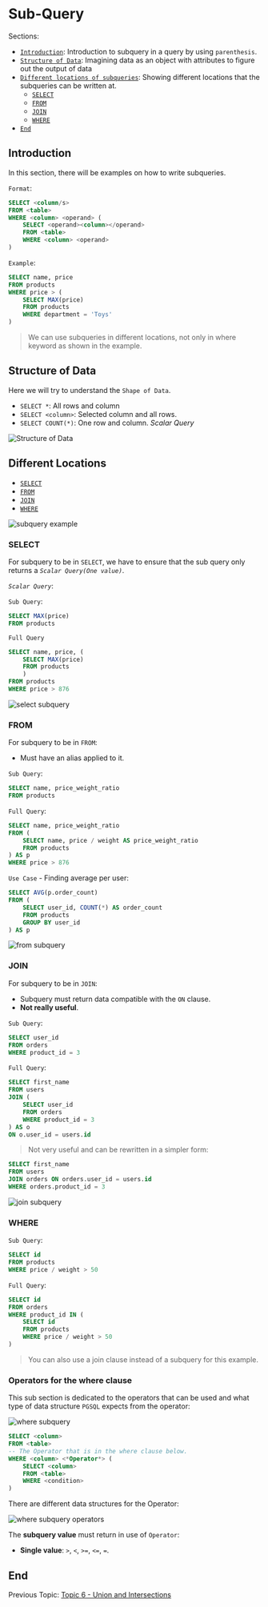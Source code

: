 # Sub-Query

Sections:

- [`Introduction`](#introduction): Introduction to subquery in a query by using `parenthesis`.
- [`Structure of Data`](#structure-of-data): Imagining data as an object with attributes to figure out the output of data
- [`Different locations of subqueries`](#different-locations): Showing different locations that the subqueries can be written at.
  - [`SELECT`](#select)
  - [`FROM`](#from)
  - [`JOIN`](#join)
  - [`WHERE`](#where)
- [`End`](#end)

## Introduction

In this section, there will be examples on how to write subqueries.

`Format`:

```SQL
SELECT <column/s>
FROM <table>
WHERE <column> <operand> (
    SELECT <operand><column></operand>
    FROM <table>
    WHERE <column> <operand>
)
```

`Example`:

```SQL
SELECT name, price
FROM products
WHERE price > (
    SELECT MAX(price)
    FROM products
    WHERE department = 'Toys'
)
```

> We can use subqueries in different locations, not only in where keyword as shown in the example.

## Structure of Data

Here we will try to understand the `Shape of Data`.

- `SELECT *`: All rows and column
- `SELECT <column>`: Selected column and all rows.
- `SELECT COUNT(*)`: One row and column. *Scalar Query*

![Structure of Data](images/sql_structure_of_data.png)

## Different Locations

- [`SELECT`](#select)
- [`FROM`](#from)
- [`JOIN`](#join)
- [`WHERE`](#where)

![subquery example](images/subquery.png)

### SELECT

For subquery to be in `SELECT`, we have to ensure that the sub query only returns a *`Scalar Query(One value)`*.

*`Scalar Query`*:

`Sub Query`:

```SQL
SELECT MAX(price)
FROM products
```

`Full Query`

```SQL
SELECT name, price, (
    SELECT MAX(price)
    FROM products
    )
FROM products
WHERE price > 876
```

![select subquery](images/select_subquery.png)

### FROM

For subquery to be in `FROM`:

- Must have an alias applied to it.

`Sub Query`:

```SQL
SELECT name, price_weight_ratio
FROM products
```

`Full Query`:

```SQL
SELECT name, price_weight_ratio
FROM (
    SELECT name, price / weight AS price_weight_ratio
    FROM products
) AS p
WHERE price > 876
```

`Use Case` - Finding average per user:

```SQL
SELECT AVG(p.order_count)
FROM (
    SELECT user_id, COUNT(*) AS order_count
    FROM products
    GROUP BY user_id
) AS p
```

![from subquery](images/from_subquery.png)

### JOIN

For subquery to be in `JOIN`:

- Subquery must return data compatible with the `ON` clause.
- **Not really useful**.

`Sub Query`:

```SQL
SELECT user_id
FROM orders
WHERE product_id = 3
```

`Full Query`:

```SQL
SELECT first_name
FROM users
JOIN (
    SELECT user_id
    FROM orders
    WHERE product_id = 3
) AS o
ON o.user_id = users.id
```

> Not very useful and can be rewritten in a simpler form:

```SQL
SELECT first_name
FROM users
JOIN orders ON orders.user_id = users.id
WHERE orders.product_id = 3
```

![join subquery](images/join_subquery.png)

### WHERE

`Sub Query`:

```SQL
SELECT id
FROM products
WHERE price / weight > 50
```

`Full Query`:

```SQL
SELECT id
FROM orders
WHERE product_id IN (
    SELECT id
    FROM products
    WHERE price / weight > 50
)
```

> You can also use a join clause instead of a subquery for this example.

### Operators for the where clause

This sub section is dedicated to the operators that can be used and what type of data structure `PGSQL` expects from the operator:

![where subquery](images/where_subqueries.png)

```SQL
SELECT <column>
FROM <table>
-- The Operator that is in the where clause below.
WHERE <column> <*Operator*> (
    SELECT <column>
    FROM <table>
    WHERE <condition>
)
```

There are different data structures for the Operator:

![where subquery operators](images/where_subqueries_operators.png)

The **subquery value** must return in use of `Operator`:

- **Single value**: `>`, `<`, `>=`, `<=`, `=`.

## End

Previous Topic: [Topic 6 - Union and Intersections](6-Union_and_Intersections_with_Sets.md)

<!-- Next Topic: [Topic -]() -->
